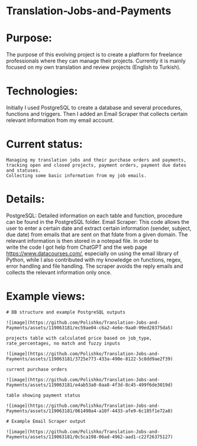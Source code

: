 # Translation-Jobs-and-Payments
  # Purpose:
  The purpose of this evolving project is to create a platform for freelance professionals where they can manage their projects. Currently it is mainly focused on my own translation and review projects (English to Turkish).

  # Technologies:
  Initially I used PostgreSQL to create a database and several procedures, functions and triggers. Then I added an Email Scraper that collects certain relevant information from my email account.

  # Current status:
    Managing my translation jobs and their purchase orders and payments, tracking open and closed projects, payment orders, payment due dates and statuses.
    Collecting some basic information from my job emails.

  # Details: 
  PostgreSQL: Detailed information on each table and function, procedure can be found in the PostgreSQL folder.
  Email Scraper: This code allows the user to enter a certain date and extract certain information (sender, subject, due date) from emails that are sent on that fdate from a given domain. The relevant information is then stored in a notepad file. In order to     
  write the code I got help from ChatGPT and the web page https://www.datacourses.com/, especially on using the email library of Python, while I also contributed with my knowledge on functions, regex, error handling and file handling. The scraper avoids the reply 
  emails and collects the relevant information only once.

  # Example views:

    # DB structure and example PostgreSQL outputs

    ![image](https://github.com/Polishko/Translation-Jobs-and-Payments/assets/119063181/ec59ae04-c6a2-4e6e-9aa0-99ed28375da5)
    
    projects table with calculated price based on job_type, rate_percentages, no match and fuzzy inputs 
    
    ![image](https://github.com/Polishko/Translation-Jobs-and-Payments/assets/119063181/3725e773-433a-490e-8122-5c0dd9ae2f39)
    
    current purchase orders
    
    ![image](https://github.com/Polishko/Translation-Jobs-and-Payments/assets/119063181/e4ab53a0-0aa8-4f3d-8c45-499f6de3019d)
    
    table showing payment status
    
    ![image](https://github.com/Polishko/Translation-Jobs-and-Payments/assets/119063181/061490a4-a10f-4433-afe9-6c185f1e72a8)

    # Example Email Scraper output

    ![image](https://github.com/Polishko/Translation-Jobs-and-Payments/assets/119063181/0c5ca198-06ad-4962-aad1-c22f26375127)







